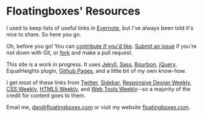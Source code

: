 # Floatingboxes' Resources

I used to keep lists of useful links in [Evernote](https://evernote.com/), but I've always been told it's nice to share. So here you go. 

Oh, before you go! You can [contribute if you'd like](https://github.com/floatingboxes/resources). [Submit an issue](https://github.com/floatingboxes/resources/issues) if you're not down with Git, or [fork](https://github.com/floatingboxes/resources) and make a pull request.

This site is a work in progress. It uses [Jekyll](https://github.com/mojombo/jekyll), [Sass](http://sass-lang.com/), [Bourbon](http://bourbon.io/), [jQuery](http://jquery.com/), EqualHeights plugin, [Github Pages](http://pages.github.com/), and a little bit of my own know-how.

I get most of these links from [Twitter](http://twitter.com/floatingboxes), [Sidebar](http://sidebar.io/), [Responsive Design Weekly](http://responsivedesignweekly.com/), [CSS Weekly](http://css-weekly.com/), [HTML5 Weekly](http://html5weekly.com/), and [Web Tools Weekly](http://webtoolsweekly.com/)--so a majority of the credit for content goes to them.

Email me, [dan@floatingboxes.com](mailto:dan@floatingboxes.com) or visit my website [floatingboxes.com](http://floatingboxes.com).
